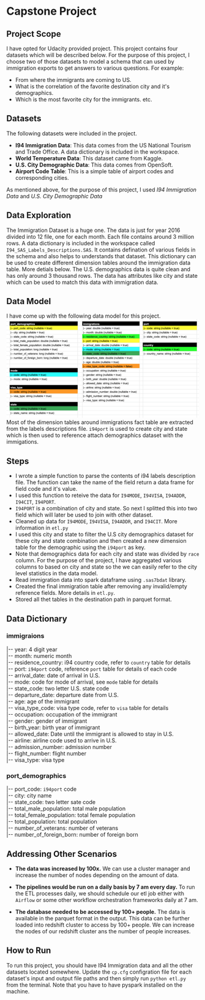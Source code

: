 # Capstone Project

## Project Scope
I have opted for Udacity provided project. This project contains four datasets which will be described below. For the purpose of this project, I choose two of those datasets to model a schema that can used by immigration exports to get answers to various questions. For example:
 - From where the immigrants are coming to US.
 - What is the correlation of the favorite destination city and it's demographics.
 - Which is the most favorite city for the immigrants. etc.

## Datasets
The following datasets were included in the project.
- **I94 Immigration Data**: This data comes from the US National Tourism and Trade Office. A data dictionary is included in the workspace.
- **World Temperature Data**: This dataset came from Kaggle.
- **U.S. City Demographic Data**: This data comes from OpenSoft.
- **Airport Code Table**: This is a simple table of airport codes and corresponding cities.

As mentioned above, for the purpose of this project, I used *I94 Immigration Data* and *U.S. City Demographic Data*

## Data Exploration
The Immigration Dataset is a huge one. The data is just for year 2016 divided into 12 file, one for each month. Each file contains around 3 million rows. A data dictionary is included in the workspace called `I94_SAS_Labels_Descriptions.SAS`. It contains defination of various fields in the schema and also helps to understands that dataset. This dictionary can be used to create different dimension tables around the immigration data table. More detials below.
The U.S. demographics data is quite clean and has only around 3 thousand rows. The data has attributes like city and state which can be used to match this data with immigration data.

## Data Model
I have come up with the following data model for this project.
![Data Model](data_model_capstone.png)
Most of the dimension tables around immigrations fact table are extracted from the labels descriptions file. `i94port` is used to create city and state which is then used to reference attach demographics dataset with the immigations.

## Steps
- I wrote a simple function to parse the contents of i94 labels description file. The function can take the name of the field return a data frame for field code and it's value.
- I used this function to reteive the data for `I94MODE`, `I94VISA`, `I94ADDR`, `I94CIT`, `I94PORT`.
- `I94PORT` is a combination of city and state. So next I splitted this into two field which will later be used to join with other dataset.
- Cleaned up data for `I94MODE`, `I94VISA`, `I94ADDR`, and `I94CIT`. More information in `etl.py`
- I used this city and state to filter the U.S city demographics dataset for these city and state combination and then created a new dimension table for the demographic using the `i94port` as key.
- Note that demographics data for each city and state was divided by `race` column. For the purpose of the project, I have aggregated various columns to based on city and state so the we can easily refer to the city level statistics in the data model.
- Read immigration data into spark dataframe using `.sas7bdat` library.
- Created the final immigration table after removing any invalid/empty reference fields. More details in `etl.py`.
- Stored all thet tables in the destination path in parquet format.

## Data Dictionary
### immigraions
|-- year: 4 digit year<br />
|-- month: numeric month<br />
|-- residence_country: i94 country code, refer to `country` table for details<br />
|-- port: `i94port` code, reference `port` table for details of each code<br />
|-- arrival_date: date of arrival in U.S.<br />
|-- mode: code for mode of arrival, see `mode` table for details<br />
|-- state_code: two letter U.S. state code<br />
|-- departure_date: departure date from U.S.<br />
|-- age: age of the immigrant<br />
|-- visa_type_code: visa type code, refer to `visa` table for details<br />
|-- occupation: occupation of the immigrant<br />
|-- gender: gender of immigrant<br />
|-- birth_year: birth year of immigrant<br />
|-- allowed_date: Date until the immigrant is allowed to stay in U.S.<br />
|-- airline: airline code used to arrive in U.S.<br />
|-- admission_number: admission number<br />
|-- flight_number: flight number<br />
|-- visa_type: visa type<br />

### port_demographics
|-- port_code: `i94port` code<br />
|-- city: city name<br />
|-- state_code: two letter sate code<br />
|-- total_male_population: total male population<br />
|-- total_female_population: total female population<br />
|-- total_population: total population<br />
|-- number_of_veterans: number of veterans<br />
|-- number_of_foreign_born: number of foreign born<br />

## Addressing Other Scenarios
- **The data was increased by 100x.**
We can use a cluster manager and increase the number of nodes depending on the amount of data.

- **The pipelines would be run on a daily basis by 7 am every day.**
To run the ETL processes daily, we should schedule our etl job either with `Airflow` or some other workflow orchestration frameworks daily at 7 am.

- **The database needed to be accessed by 100+ people.**
The data is available in the parquet format in the output. This data can be further loaded into redshift cluster to access by 100+ people. We can increase the nodes of our redshift cluster ans the number of people increases.

## How to Run
To run this project, you should have I94 Immigration data and all the other datasets located somewhere. Update the `cp.cfg` configration file for each dataset's input and output file paths and then simply run `python etl.py` from the terminal. Note that you have to have pyspark installed on the machine.
